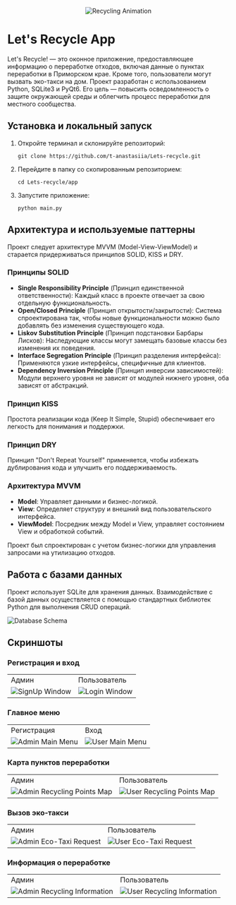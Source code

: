 <p align="center">
  <img src="https://static.wixstatic.com/media/4c5231_3a985f0dcdd34e4d9857b44860614f51~mv2.gif" alt="Recycling Animation">
</p>

# Let's Recycle App

Let's Recycle! — это оконное приложение, предоставляющее информацию о переработке отходов, включая данные о пунктах переработки в Приморском крае. Кроме того, пользователи могут вызвать эко-такси на дом. Проект разработан с использованием Python, SQLite3 и PyQt6. Его цель — повысить осведомленность о защите окружающей среды и облегчить процесс переработки для местного сообщества.

## Установка и локальный запуск

<ol>
  <li>Откройте терминал и склонируйте репозиторий:
    <pre><code>git clone https://github.com/t-anastasiia/Lets-recycle.git</code></pre>
  </li>
  <li>Перейдите в папку со скопированным репозиторием:
    <pre><code>cd Lets-recycle/app</code></pre>
  </li>
  <li>Запустите приложение:
    <pre><code>python main.py</code></pre>
  </li>
</ol>

## Архитектура и используемые паттерны

Проект следует архитектуре MVVM (Model-View-ViewModel) и старается придерживаться принципов SOLID, KISS и DRY.

### Принципы SOLID

<ul>
  <li><b>Single Responsibility Principle</b> (Принцип единственной ответственности): Каждый класс в проекте отвечает за свою отдельную функциональность.</li>
  <li><b>Open/Closed Principle</b> (Принцип открытости/закрытости): Система спроектирована так, чтобы новые функциональности можно было добавлять без изменения существующего кода.</li>
  <li><b>Liskov Substitution Principle</b> (Принцип подстановки Барбары Лисков): Наследующие классы могут замещать базовые классы без изменения их поведения.</li>
  <li><b>Interface Segregation Principle</b> (Принцип разделения интерфейса): Применяются узкие интерфейсы, специфичные для клиентов.</li>
  <li><b>Dependency Inversion Principle</b> (Принцип инверсии зависимостей): Модули верхнего уровня не зависят от модулей нижнего уровня, оба зависят от абстракций.</li>
</ul>

### Принцип KISS

Простота реализации кода (Keep It Simple, Stupid) обеспечивает его легкость для понимания и поддержки.

### Принцип DRY

Принцип "Don't Repeat Yourself" применяется, чтобы избежать дублирования кода и улучшить его поддерживаемость.

### Архитектура MVVM

<ul>
  <li><b>Model</b>: Управляет данными и бизнес-логикой.</li>
  <li><b>View</b>: Определяет структуру и внешний вид пользовательского интерфейса.</li>
  <li><b>ViewModel</b>: Посредник между Model и View, управляет состоянием View и обработкой событий.</li>
</ul>

Проект был спроектирован с учетом бизнес-логики для управления запросами на утилизацию отходов.

## Работа с базами данных

Проект использует SQLite для хранения данных. Взаимодействие с базой данных осуществляется с помощью стандартных библиотек Python для выполнения CRUD операций.

<img src="https://github.com/t-anastasiia/Lets-recycle/assets/121961781/0e947444-51a5-45f8-ba99-9ac523d631e1" alt="Database Schema">

## Скриншоты


### Регистрация и вход
<table>
  <tr>
    <td>Админ</td>
    <td>Пользователь</td>
  </tr>
  <tr>
    <td><img src="https://github.com/t-anastasiia/Lets-recycle/assets/121961781/ffa9120a-b9b8-4f4f-87fe-70158bfd9d0b" alt="SignUp Window"></td>
    <td><img src="https://github.com/t-anastasiia/Lets-recycle/assets/121961781/253b7225-c267-4606-98bd-7eb4a191a2b8" alt="Login Window"></td>
  </tr>
</table>

### Главное меню
<table>
  <tr>
    <td>Регистрация</td>
    <td>Вход</td>
  </tr>
  <tr>
    <td><img src="https://github.com/t-anastasiia/Lets-recycle/assets/121961781/b251ad51-d686-4a53-8407-94250f0289f4" alt="Admin Main Menu"></td>
    <td><img src="https://github.com/t-anastasiia/Lets-recycle/assets/121961781/5f6d9ef9-bcc1-4897-b564-3830045bad6e" alt="User Main Menu"></td>
  </tr>
</table>

### Карта пунктов переработки
<table>
  <tr>
    <td>Админ</td>
    <td>Пользователь</td>
  </tr>
  <tr>
    <td><img src="path_to_admin_recycling_points_map_screenshot" alt="Admin Recycling Points Map"></td>
    <td><img src="path_to_user_recycling_points_map_screenshot" alt="User Recycling Points Map"></td>
  </tr>
</table>

### Вызов эко-такси
<table>
  <tr>
    <td>Админ</td>
    <td>Пользователь</td>
  </tr>
  <tr>
    <td><img src="https://github.com/t-anastasiia/Lets-recycle/assets/121961781/bea34d58-fc03-4da3-ad88-5583893d4f8e" alt="Admin Eco-Taxi Request"></td>
    <td><img src="https://github.com/t-anastasiia/Lets-recycle/assets/121961781/0fca95fa-366c-40d3-93b6-d2dbb24dff67" alt="User Eco-Taxi Request"></td>
  </tr>
</table>

### Информация о переработке
<table>
  <tr>
    <td>Админ</td>
    <td>Пользователь</td>
  </tr>
  <tr>
    <td><img src="https://github.com/t-anastasiia/Lets-recycle/assets/121961781/b34fac2a-86d7-4b41-9b61-75b48a3ccf29" alt="Admin Recycling Information"></td>
    <td><img src="https://github.com/t-anastasiia/Lets-recycle/assets/121961781/b6b6f897-8313-41e4-9ea9-9ef80553e384" alt="User Recycling Information"></td>
  </tr>
</table>
